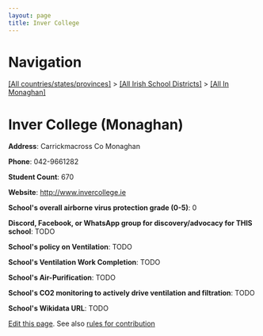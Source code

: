 ```yaml
---
layout: page
title: Inver College
---
```

# Navigation

[[All countries/states/provinces]](../../..) > [[All Irish School Districts]](../..) > [[All In Monaghan]](..)

# Inver College (Monaghan)

**Address**: Carrickmacross Co Monaghan

**Phone**: 042-9661282

**Student Count**: 670

**Website**: <http://www.invercollege.ie>

**School's overall airborne virus protection grade (0-5)**: 0

**Discord, Facebook, or WhatsApp group for discovery/advocacy for THIS school**: TODO

**School's policy on Ventilation**: TODO

**School's Ventilation Work Completion**: TODO

**School's Air-Purification**: TODO

**School's CO2 monitoring to actively drive ventilation and filtration**: TODO

**School's Wikidata URL**: TODO


[Edit this page](https://github.com/ventilate-schools/Ireland/edit/main/./Monaghan/Inver_College.md). See also [rules for contribution](../../../contribution-rules/)